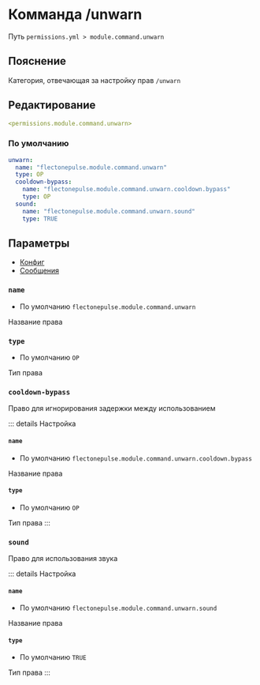 # Комманда /unwarn
Путь `permissions.yml > module.command.unwarn`

## Пояснение
Категория, отвечающая за настройку прав `/unwarn`

## Редактирование
```yaml
<permissions.module.command.unwarn>
```

### По умолчанию
```yaml
unwarn:
  name: "flectonepulse.module.command.unwarn"
  type: OP
  cooldown-bypass:
    name: "flectonepulse.module.command.unwarn.cooldown.bypass"
    type: OP
  sound:
    name: "flectonepulse.module.command.unwarn.sound"
    type: TRUE
```

## Параметры

- [Конфиг](/ru/config/module/command/unwarn/)
- [Сообщения](/ru/messages/ru_ru/module/command/unwarn/)

### `name`
- По умолчанию `flectonepulse.module.command.unwarn`

Название права

### `type`
- По умолчанию `OP`

Тип права

### `cooldown-bypass`

Право для игнорирования задержки между использованием

::: details Настройка
#### `name`
- По умолчанию `flectonepulse.module.command.unwarn.cooldown.bypass`

Название права

#### `type`
- По умолчанию `OP`

Тип права
:::

### `sound`

Право для использования звука

::: details Настройка
#### `name`
- По умолчанию `flectonepulse.module.command.unwarn.sound`

Название права

#### `type`
- По умолчанию `TRUE`

Тип права
:::

<!--@include: @/ru/parts/permission.md-->

